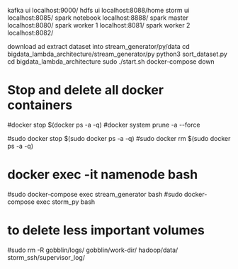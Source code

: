 kafka ui	localhost:9000/
hdfs ui 	localhost:8088/home
storm ui	localhost:8085/
spark notebook 	localhost:8888/
spark master	localhost:8080/
spark worker 1	localhost:8081/
spark worker 2	localhost:8082/


download ad extract dataset into stream_generator/py/data
cd bigdata_lambda_architecture/stream_generator/py
python3 sort_dataset.py
cd bigdata_lambda_architecture
sudo ./start.sh
docker-compose down



# Stop and delete all docker containers
#docker stop $(docker ps -a -q)
#docker system prune -a --force


#sudo docker stop $(sudo docker ps -a -q)
#sudo docker rm $(sudo docker ps -a -q)

# docker exec -it namenode bash
#sudo docker-compose exec stream_generator bash
#sudo docker-compose exec storm_py bash



# to delete less important volumes
#sudo rm -R gobblin/logs/ gobblin/work-dir/ hadoop/data/ storm_ssh/supervisor_log/

